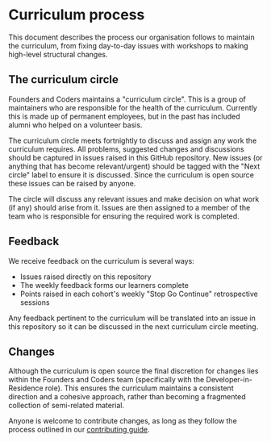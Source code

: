 # Curriculum process

This document describes the process our organisation follows to maintain the curriculum, from fixing day-to-day issues with workshops to making high-level structural changes.

## The curriculum circle

Founders and Coders maintains a "curriculum circle". This is a group of maintainers who are responsible for the health of the curriculum. Currently this is made up of permanent employees, but in the past has included alumni who helped on a volunteer basis.

The curriculum circle meets fortnightly to discuss and assign any work the curriculum requires. All problems, suggested changes and discussions should be captured in issues raised in this GitHub repository. New issues (or anything that has become relevant/urgent) should be tagged with the "Next circle" label to ensure it is discussed. Since the curriculum is open source these issues can be raised by anyone.

The circle will discuss any relevant issues and make decision on what work (if any) should arise from it. Issues are then assigned to a member of the team who is responsible for ensuring the required work is completed.

## Feedback

We receive feedback on the curriculum is several ways:

- Issues raised directly on this repository
- The weekly feedback forms our learners complete
- Points raised in each cohort's weekly "Stop Go Continue" retrospective sessions

Any feedback pertinent to the curriculum will be translated into an issue in this repository so it can be discussed in the next curriculum circle meeting.

## Changes

Although the curriculum is open source the final discretion for changes lies within the Founders and Coders team (specifically with the Developer-in-Residence role). This ensures the curriculum maintains a consistent direction and a cohesive approach, rather than becoming a fragmented collection of semi-related material.

Anyone is welcome to contribute changes, as long as they follow the process outlined in our [contributing guide](/docs/contributing.md).
